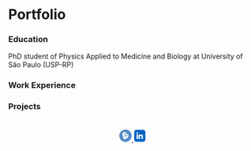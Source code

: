# Portfolio

### Education
PhD student of Physics Applied to Medicine and Biology at University of São Paulo (USP-RP)

### Work Experience

### Projects

<footer style="text-align:center; padding:20px;">
    <a href="https://lattes.cnpq.br/1819201681506424">
        <img src="images/lattes_logo.png" alt="Currículo Lattes" width="25" height="25">
    </a>
    <a href="[https://lattes.cnpq.br/1819201681506424](https://www.linkedin.com/in/suzielli-mendonca/)">
        <img src="images/linkedin.logo.png" alt="LinkedIn" width="25" height="25">
    </a>  
</footer>
